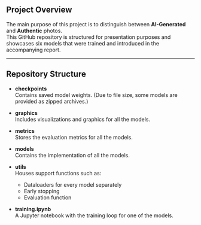 ## Project Overview

The main purpose of this project is to distinguish between **AI-Generated** and **Authentic** photos.  
This GitHub repository is structured for presentation purposes and showcases six models that were trained and introduced in the accompanying report.

---

## Repository Structure

- **checkpoints**  
  Contains saved model weights. (Due to file size, some models are provided as zipped archives.)

- **graphics**  
  Includes visualizations and graphics for all the models.

- **metrics**  
  Stores the evaluation metrics for all the models.

- **models**  
  Contains the implementation of all the models.

- **utils**  
  Houses support functions such as:
  - Dataloaders for every model separately
  - Early stopping 
  - Evaluation function

- **training.ipynb**  
  A Jupyter notebook with the training loop for one of the models.


